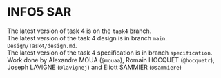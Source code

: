 # INFO5 SAR
The latest version of task 4 is on the `task4` branch.   
The latest version of the task 4 design is in branch `main`. `Design/Task4/design.md`.    
The latest version of the task 4 specification is in branch `specification`.    
Work done by Alexandre MOUA (`@mouaa`), Romain HOCQUET (`@hocquetr`), Joseph LAVIGNE (`@lavignej`) and Eliott SAMMIER (`@sammiere`)
